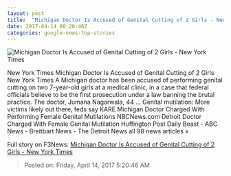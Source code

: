 ```yaml
---
layout: post
title:  "Michigan Doctor Is Accused of Genital Cutting of 2 Girls - New York Times"
date: 2017-04-14 00:20:46Z
categories: google-news-top-stories
---
```


![Michigan Doctor Is Accused of Genital Cutting of 2 Girls - New York Times](https://static01.nyt.com/images/icons/t_logo_291_black.png)

New York Times Michigan Doctor Is Accused of Genital Cutting of 2 Girls New York Times A Michigan doctor has been accused of performing genital cutting on two 7-year-old girls at a medical clinic, in a case that federal officials believe to be the first prosecution under a law banning the brutal practice. The doctor, Jumana Nagarwala, 44 ... Genital mutilation: More victims likely out there, feds say KARE Michigan Doctor Charged With Performing Female Genital Mutilations NBCNews.com Detroit Doctor Charged With Female Genital Mutilation Huffington Post Daily Beast - ABC News - Breitbart News - The Detroit News all 98 news articles »


Full story on F3News: [Michigan Doctor Is Accused of Genital Cutting of 2 Girls - New York Times](http://www.f3nws.com/n/UvUpRJ)

> Posted on: Friday, April 14, 2017 5:20:46 AM
